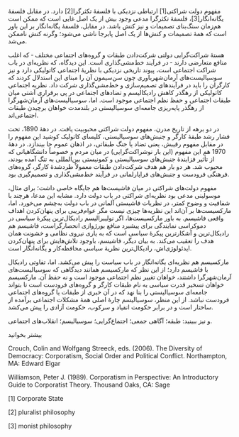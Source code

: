   مفهوم دولت شراکتی[1] ارتباطی نزدیکی با فلسفهٔ تکثرگرا[2] دارد. در مقابل فلسفهٔ یگانه‌انگار[3]، فلسفهٔ تکثرگرا مدعی وجود بیش از یک اصل غایی است که ممکن است هم‌زمان سنگ‌بنای تصمیمات و نیز کنش باشد. در مقابل، فلسفهٔ یگانه‌انگار بر این باور است که همهٔ تصمیمات و کنش‌ها از یک اصل پابرجا ناشی می‌شود؛ وگرنه کنش‌ ناممکن می‌شد.

 هستۀ شراکت‌گرایی دولتی شرکت‌دادن طبقات و گروه‌های اجتماعی مختلف ‐ که اغلب منافع متعارضی دارند ‐ در فرآیند خط‌مشی‌گذاری است. این دیدگاه، که نظریه‌ای در باب شراکت اجتماعی است، پیوند تاریخی نزدیکی با نظریهٔ اجتماعی کاتولیکی دارد و نیز سوسیالیست‌های آرمان‌شهرباوری چون سن‌سیمون آن را مبنای این استدلال کردند که کارگران را باید در فرآیندهای تصمیم‌سازی و خط‌مشی‌گذاری شرکت داد. نظریه اجتماعی کاتولیکی از رهگذر کاهش رادیکالیسم و تضادهای اجتماعی در پی برقراری آشتی میان طبقات اجتماعی و حفظ نظم اجتماعی موجود است. اما، سوسیالیست‌های آرمان‌شهرگرا از رهگذر پایه‌ریزی جامعه‌ای سوسیالیستی‌ در بلندمدت خواهان برچیدن طبقات اجتماعی‌اند.

در دو برهه از تاریخ مدرن، مفهوم دولت شراکتی محبوبیت یافت. در دههٔ 1890، تحت فشار رشد طبقهٔ کارگر و جنبش‌های سوسیالیستی، کلیسای کاتولیک کوشید این مفهوم را در مقابل مفهوم رقیبش، یعنی تضاد یا جنگ طبقاتی، در اذهان عموم جا بیندازد. در دههٔ 1970 هم این مفهوم (این بار نوشراکت‌گرایی) در میان مردم و خصوصاً دانشگاهیانی که از تأثیر فزایندۀ جنبش‌های سوسیالیستی و کمونیستی بین‌المللی به تنگ آمده بودند، محبوب شد. هر دو بار هم هدف شرکت‌دادن طبقات معمولاً طردشدۀ کارگر، گروه‌های فرهنگی فرودست و جنبش‌های فراپارلمانی در فرآیند خط‌مشی‌گذاری و تصمیم‌گیری بود.

مفهوم دولت‌های شراکتی در میان فاشیست‌ها هم جایگاه خاصی داشت؛ برای مثال، موسولینی مدعی بود نظریه‌ای شراکتی در باب دولت دارد. مشابه این مدعا، هرچند با شفافیت و وضوح کمتر، در نظریات فاشیستی آلمانی در باب دولت به‌چشم می‌خورد. اما، مارکسیست‌ها بر آن‌اند این نظریه‌ها چیزی نیست مگر عوام‌فریبی برای پنهان‌کردن اهداف واقعی فاشیسم. به باور مارکسیست‌ها، اگر نولیبرالیسم رادیکال‌ترین پیکرۀ سیاسی در دموکراسی نمایندگی برای پیشبرد منافع بورژوازی انحصارگراست، فاشیسم هم رادیکال‌ترین و آشکارترین پیکرۀ سیاسی است که به یاری نیروی نظامی‌ و خشونت همان هدف را تعقیب می‌کند. به بیان دیگر، فاشیسم، باوجود تلاش‌هایش برای پنهان‌کردن ایدئولوژی‌اش، رادیکال‌ترین نظریهٔ سیاسی محافظه‌کار و یگانه‌انگار است.

مارکسیسم هم نظریه‌ای یگانه‌انگار در باب سیاست را پیش می‌کشد. اما، تفاوتی رادیکال با فاشیسم دارد؛ از این نظر که مارکسیسم همانند دیدگاهی که سوسیالیست‌های آرمان‌شهرگرا داشتند، خواهان تغییر نظم اجتماعی موجود است و نه حفظ آن. مارکسیسم خواهان تسخیر قدرت سیاسی به نام طبقات کارگر و گروه‌های فرودست است تا بتواند جامعه‌ای سوسیالیستی را بنا نهد که در آن خبری از طبقات یا گروه‌های اجتماعی فرودست نباشد. از این منظر، سوسیالیسم چارۀ اصلی همۀ مشکلات اجتماعی برآمده از ساختار است و در برابر حکومت انقیاد و سرکوب، حکومت آزادی را پیش می‌کشد.

و نیز ببینید: طبقه؛ آگاهی جمعی؛ اجتماع‌گرایی؛ سوسیالیسم؛ انقلاب‌های اجتماعی.

بیشتر بخوانید

Crouch, Colin and Wolfgang Streeck, eds. (2006). The Diversity of Democracy: Corporatism, Social Order and Political Conflict. Northampton, MA: Edward Elgar

Williamson, Peter J. (1989). Corporatism in Perspective: An Introductory Guide to Corporatist Theory. Thousand Oaks, CA: Sage

 [1] Corporate State 

 [2] pluralist philosophy

[3] monist philosophy

 

 

 

 